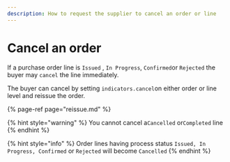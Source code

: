 ```yaml
---
description: How to request the supplier to cancel an order or line
---
```


# Cancel an order

If a purchase order line is `Issued` , `In Progress`, `Confirmed`or `Rejected` the buyer may `cancel` the line immediately.

The buyer can cancel by setting `indicators.cancel`on either order or line level and reissue the order.

{% page-ref page="reissue.md" %}

{% hint style="warning" %}
You cannot cancel a`Cancelled` or`Completed` line
{% endhint %}

{% hint style="info" %}
Order lines having process status `Issued, In Progress, Confirmed` or `Rejected` will become `Cancelled`
{% endhint %}




